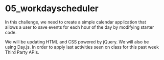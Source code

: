 # 05_workdayscheduler
In this challenge, we need to create a simple calendar application that allows a user to save events for each hour of the day by modifying starter code.

We will be updating HTML and CSS powered by jQuery. We will also be using Day.js. In order to apply last activities seen on class for this past week Third Party APIs.